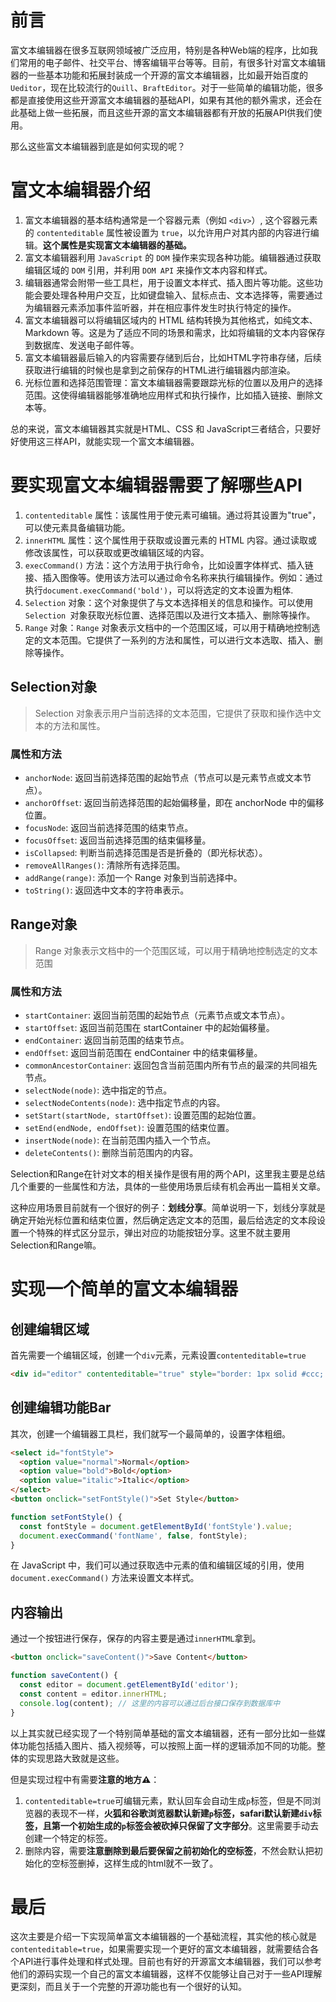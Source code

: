 # 前言

富文本编辑器在很多互联网领域被广泛应用，特别是各种Web端的程序，比如我们常用的电子邮件、社交平台、博客编辑平台等等。目前，有很多针对富文本编辑器的一些基本功能和拓展封装成一个开源的富文本编辑器，比如最开始百度的`Ueditor`，现在比较流行的`Quill`、`BraftEditor`。对于一些简单的编辑功能，很多都是直接使用这些开源富文本编辑器的基础API，如果有其他的额外需求，还会在此基础上做一些拓展，而且这些开源的富文本编辑器都有开放的拓展API供我们使用。

那么这些富文本编辑器到底是如何实现的呢？

# 富文本编辑器介绍

1.  富文本编辑器的基本结构通常是一个容器元素（例如 `<div>`）, 这个容器元素的 `contenteditable` 属性被设置为 `true`，以允许用户对其内部的内容进行编辑。**这个属性是实现富文本编辑器的基础。**
2.  富文本编辑器利用 `JavaScript` 的 `DOM` 操作来实现各种功能。编辑器通过获取编辑区域的 `DOM` 引用，并利用 `DOM API` 来操作文本内容和样式。
3.  编辑器通常会附带一些工具栏，用于设置文本样式、插入图片等功能。这些功能会要处理各种用户交互，比如键盘输入、鼠标点击、文本选择等，需要通过为编辑器元素添加事件监听器，并在相应事件发生时执行特定的操作。
4.  富文本编辑器可以将编辑区域内的 HTML 结构转换为其他格式，如纯文本、Markdown 等。这是为了适应不同的场景和需求，比如将编辑的文本内容保存到数据库、发送电子邮件等。
5.  富文本编辑器最后输入的内容需要存储到后台，比如HTML字符串存储，后续获取进行编辑的时候也是拿到之前保存的HTML进行编辑器内部渲染。
6.  光标位置和选择范围管理：富文本编辑器需要跟踪光标的位置以及用户的选择范围。这使得编辑器能够准确地应用样式和执行操作，比如插入链接、删除文本等。

总的来说，富文本编辑器其实就是HTML、CSS 和 JavaScript三者结合，只要好好使用这三样API，就能实现一个富文本编辑器。

# 要实现富文本编辑器需要了解哪些API

1.  `contenteditable` 属性：该属性用于使元素可编辑。通过将其设置为"true"，可以使元素具备编辑功能。
2.  `innerHTML` 属性：这个属性用于获取或设置元素的 HTML 内容。通过读取或修改该属性，可以获取或更改编辑区域的内容。
3.  `execCommand()` 方法：这个方法用于执行命令，比如设置字体样式、插入链接、插入图像等。使用该方法可以通过命令名称来执行编辑操作。例如：通过执行`document.execCommand('bold')`，可以将选定的文本设置为粗体.
4.  `Selection` 对象：这个对象提供了与文本选择相关的信息和操作。可以使用 `Selection `对象获取光标位置、选择范围以及进行文本插入、删除等操作。
5.  `Range` 对象：`Range` 对象表示文档中的一个范围区域，可以用于精确地控制选定的文本范围。它提供了一系列的方法和属性，可以进行文本选取、插入、删除等操作。

## Selection对象

> Selection 对象表示用户当前选择的文本范围，它提供了获取和操作选中文本的方法和属性。

### 属性和方法

*   `anchorNode`: 返回当前选择范围的起始节点（节点可以是元素节点或文本节点）。
*   `anchorOffset`: 返回当前选择范围的起始偏移量，即在 anchorNode 中的偏移位置。
*   `focusNode`: 返回当前选择范围的结束节点。
*   `focusOffset`: 返回当前选择范围的结束偏移量。
*   `isCollapsed`: 判断当前选择范围是否是折叠的（即光标状态）。
*   `removeAllRanges()`: 清除所有选择范围。
*   `addRange(range)`: 添加一个 Range 对象到当前选择中。
*   `toString()`: 返回选中文本的字符串表示。

## Range对象

> Range 对象表示文档中的一个范围区域，可以用于精确地控制选定的文本范围

### 属性和方法

*   `startContainer`: 返回当前范围的起始节点（元素节点或文本节点）。
*   `startOffset`: 返回当前范围在 startContainer 中的起始偏移量。
*   `endContainer`: 返回当前范围的结束节点。
*   `endOffset`: 返回当前范围在 endContainer 中的结束偏移量。
*   `commonAncestorContainer`: 返回包含当前范围内所有节点的最深的共同祖先节点。
*   `selectNode(node)`: 选中指定的节点。
*   `selectNodeContents(node)`: 选中指定节点的内容。
*   `setStart(startNode, startOffset)`: 设置范围的起始位置。
*   `setEnd(endNode, endOffset)`: 设置范围的结束位置。
*   `insertNode(node)`: 在当前范围内插入一个节点。
*   `deleteContents()`: 删除当前范围内的内容。

Selection和Range在针对文本的相关操作是很有用的两个API，这里我主要是总结几个重要的一些属性和方法，具体的一些使用场景后续有机会再出一篇相关文章。

这种应用场景目前就有一个很好的例子：**划线分享**。简单说明一下，划线分享就是确定开始光标位置和结束位置，然后确定选定文本的范围，最后给选定的文本段设置一个特殊的样式区分显示，弹出对应的功能按钮分享。这里不就主要用Selection和Range嘛。

# 实现一个简单的富文本编辑器

## 创建编辑区域

首先需要一个编辑区域，创建一个`div`元素，元素设置`contenteditable=true`

```html
<div id="editor" contenteditable="true" style="border: 1px solid #ccc; min-height: 200px;"></div>
```

## 创建编辑功能Bar

其次，创建一个编辑器工具栏，我们就写一个最简单的，设置字体粗细。

```html
<select id="fontStyle">
  <option value="normal">Normal</option>
  <option value="bold">Bold</option>
  <option value="italic">Italic</option>
</select>
<button onclick="setFontStyle()">Set Style</button>
```

```js
function setFontStyle() {
  const fontStyle = document.getElementById('fontStyle').value;
  document.execCommand('fontName', false, fontStyle);
}
```

在 JavaScript 中，我们可以通过获取选中元素的值和编辑区域的引用，使用 `document.execCommand()` 方法来设置文本样式。

## 内容输出

通过一个按钮进行保存，保存的内容主要是通过`innerHTML`拿到。

```html
<button onclick="saveContent()">Save Content</button>
```

```js
function saveContent() {
  const editor = document.getElementById('editor');
  const content = editor.innerHTML;
  console.log(content); // 这里的内容可以通过后台接口保存到数据库中
}
```

以上其实就已经实现了一个特别简单基础的富文本编辑器，还有一部分比如一些媒体功能包括插入图片、插入视频等，可以按照上面一样的逻辑添加不同的功能。整体的实现思路大致就是这些。

但是实现过程中有需要**注意的地方⚠️**：

1.  `contenteditable=true`可编辑元素，默认回车会自动生成`p`标签，但是不同浏览器的表现不一样，**火狐和谷歌浏览器默认新建`p`标签，safari默认新建`div`标签，且第一个初始生成的`p`标签会被砍掉只保留了文字部分**。这里需要手动去创建一个特定的标签。
2.  删除内容，需要**注意删除到最后要保留之前初始化的空标签**，不然会默认把初始化的空标签删掉，这样生成的html就不一致了。

# 最后

这次主要是介绍一下实现简单富文本编辑器的一个基础流程，其实他的核心就是`contenteditable=true`，如果需要实现一个更好的富文本编辑器，就需要结合各个API进行事件处理和样式处理。目前也有好的开源富文本编辑器，我们可以参考他们的源码实现一个自己的富文本编辑器，这样不仅能够让自己对于一些API理解更深刻，而且关于一个完整的开源功能也有一个很好的认知。
